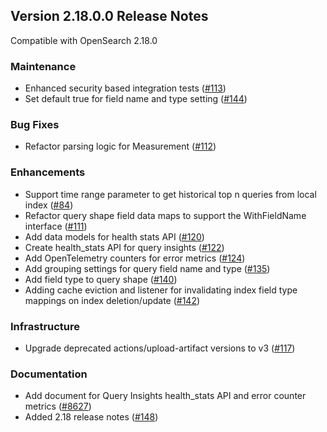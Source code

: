 ## Version 2.18.0.0 Release Notes
Compatible with OpenSearch 2.18.0

### Maintenance
* Enhanced security based integration tests ([#113](https://github.com/opensearch-project/query-insights/pull/113))
* Set default true for field name and type setting ([#144](https://github.com/opensearch-project/query-insights/pull/144))

### Bug Fixes
* Refactor parsing logic for Measurement ([#112](https://github.com/opensearch-project/query-insights/pull/112))

### Enhancements
* Support time range parameter to get historical top n queries from local index ([#84](https://github.com/opensearch-project/query-insights/pull/84))
* Refactor query shape field data maps to support the WithFieldName interface ([#111](https://github.com/opensearch-project/query-insights/pull/111))
* Add data models for health stats API ([#120](https://github.com/opensearch-project/query-insights/pull/120))
* Create health_stats API for query insights ([#122](https://github.com/opensearch-project/query-insights/pull/122))
* Add OpenTelemetry counters for error metrics ([#124](https://github.com/opensearch-project/query-insights/pull/124))
* Add grouping settings for query field name and type ([#135](https://github.com/opensearch-project/query-insights/pull/135))
* Add field type to query shape ([#140](https://github.com/opensearch-project/query-insights/pull/140))
* Adding cache eviction and listener for invalidating index field type mappings on index deletion/update ([#142](https://github.com/opensearch-project/query-insights/pull/142))

### Infrastructure
* Upgrade deprecated actions/upload-artifact versions to v3 ([#117](https://github.com/opensearch-project/query-insights/pull/117))

### Documentation
* Add document for Query Insights health_stats API and error counter metrics ([#8627](https://github.com/opensearch-project/documentation-website/pull/8627))
* Added 2.18 release notes ([#148](https://github.com/opensearch-project/query-insights/pull/))

